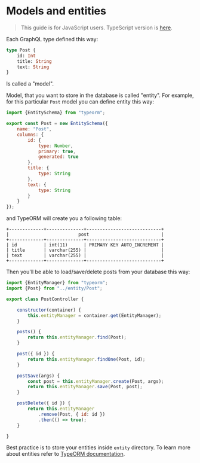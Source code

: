 # Models and entities

> This guide is for JavaScript users. TypeScript version is [here](../typescript/models-and-entities.md).

Each GraphQL type defined this way:

```graphql
type Post {
    id: Int
    title: String
    text: String
}
```

Is called a "model".

Model, that you want to store in the database is called "entity".
For example, for this particular `Post` model you can define entity this way:

```javascript
import {EntitySchema} from "typeorm";

export const Post = new EntitySchema({
    name: "Post",
    columns: {
        id: {
            type: Number,
            primary: true,
            generated: true
        },
        title: {
            type: String
        },
        text: {
            type: String
        }
    }
});
```

and TypeORM will create you a following table:

```shell
+-------------+--------------+----------------------------+
|                          post                           |
+-------------+--------------+----------------------------+
| id          | int(11)      | PRIMARY KEY AUTO_INCREMENT |
| title       | varchar(255) |                            |
| text        | varchar(255) |                            |
+-------------+--------------+----------------------------+
```

Then you'll be able to load/save/delete posts from your database this way:

```javascript
import {EntityManager} from "typeorm";
import {Post} from "../entity/Post";

export class PostController {

    constructor(container) {
        this.entityManager = container.get(EntityManager);
    }

    posts() {
        return this.entityManager.find(Post);
    }

    post({ id }) {
        return this.entityManager.findOne(Post, id);
    }

    postSave(args) {
        const post = this.entityManager.create(Post, args);
        return this.entityManager.save(Post, post);
    }

    postDelete({ id }) {
        return this.entityManager
            .remove(Post, { id: id })
            .then(() => true);
    }

}
```

Best practice is to store your entities inside `entity` directory.
To learn more about entities refer to [TypeORM documentation](http://typeorm.io).